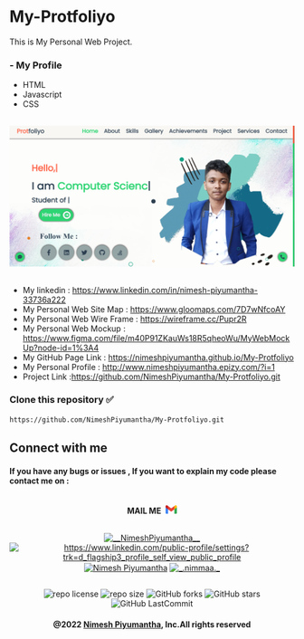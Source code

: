 # My-Protfoliyo
This is My Personal Web Project.

### - My Profile
* HTML
* Javascript
* CSS

##
![alt text](https://github.com/NimeshPiyumantha/My-Protfoliyo/blob/main/assets/styles/img/images/mainMockup.png)
##

* My linkedin : https://www.linkedin.com/in/nimesh-piyumantha-33736a222
* My Personal Web Site Map : https://www.gloomaps.com/7D7wNfcoAY
* My Personal Web Wire Frame : https://wireframe.cc/Pupr2R
* My Personal Web Mockup : https://www.figma.com/file/m40P91ZKauWs18R5qheoWu/MyWebMockUp?node-id=1%3A4
* My GitHub Page Link :  https://nimeshpiyumantha.github.io/My-Protfoliyo
* My Personal Profile : http://www.nimeshpiyumantha.epizy.com/?i=1
* Project Link :https://github.com/NimeshPiyumantha/My-Protfoliyo.git

###  
### Clone this repository ✅
```md
https://github.com/NimeshPiyumantha/My-Protfoliyo.git
```
##  Connect with me
#### If you have any bugs or issues , If you want to explain my code please contact me on :
<div align="center">
 <br><b>MAIL ME</b>&nbsp;
  <a href="mailto:nimeshpiyumantha11@gmail.com">
      <img width="20px" src="https://github.com/NimeshPiyumantha/red-alpha/blob/main/gmail.svg" />
  </a></p>
 
 </div>
 


##
<p align="center">
<a href="https://twitter.com/NPiyumantha60"><img align="center" src="https://raw.githubusercontent.com/rahuldkjain/github-profile-readme-generator/master/src/images/icons/Social/twitter.svg" alt="__NimeshPiyumantha__" height="30" width="40" /></a>
<a href="https://www.linkedin.com/in/nimesh-piyumantha-33736a222" target="blank"><img align="center" src="https://raw.githubusercontent.com/rahuldkjain/github-profile-readme-generator/master/src/images/icons/Social/linked-in-alt.svg" alt="https://www.linkedin.com/public-profile/settings?trk=d_flagship3_profile_self_view_public_profile" height="30" width="40" /></a>
<a href="https://www.facebook.com/profile.php?id=100025931563090" target="blank"><img align="center" src="https://raw.githubusercontent.com/rahuldkjain/github-profile-readme-generator/master/src/images/icons/Social/facebook.svg" alt="Nimesh Piyumantha" height="30" width="40" /></a>
<a href="https://www.instagram.com/_.nimmaa._/" target="blank"><img align="center" src="https://raw.githubusercontent.com/rahuldkjain/github-profile-readme-generator/master/src/images/icons/Social/instagram.svg" alt="_.nimmaa._" height="30" width="40" /></a>
</p>

##
<div align="center">

![repo license](https://img.shields.io/github/license/NimeshPiyumantha/My-Protfoliyo?&labelColor=black&color=3867d6&style=for-the-badge)
![repo size](https://img.shields.io/github/repo-size/NimeshPiyumantha/My-Protfoliyo?label=Repo%20Size&style=for-the-badge&labelColor=black&color=20bf6b)
![GitHub forks](https://img.shields.io/github/forks/NimeshPiyumantha/My-Protfoliyo?&labelColor=black&color=0fb9b1&style=for-the-badge)
![GitHub stars](https://img.shields.io/github/stars/NimeshPiyumantha/My-Protfoliyo?&labelColor=black&color=f7b731&style=for-the-badge)
![GitHub LastCommit](https://img.shields.io/github/last-commit/NimeshPiyumantha/My-Protfoliyo?logo=github&labelColor=black&color=d1d8e0&style=for-the-badge)
</div>

<div align="center">

#### @2022 [Nimesh Piyumantha](https://github.com/NimeshPiyumantha/), Inc.All rights reserved
</div>

